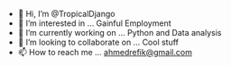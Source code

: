 - 👋 Hi, I’m @TropicalDjango
- 👀 I’m interested in ... Gainful Employment
- 🌱 I’m currently working on ... Python and Data analysis
- 💞️ I’m looking to collaborate on ... Cool stuff
- 📫 How to reach me ... ahmedrefik@gmail.com

<!---
TropicalDjango/TropicalDjango is a ✨ special ✨ repository because its `README.md` (this file) appears on your GitHub profile.
You can click the Preview link to take a look at your changes.
--->
